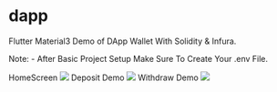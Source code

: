 # dapp

Flutter Material3 Demo of DApp Wallet With Solidity & Infura.

Note: - After Basic Project Setup Make Sure To Create Your .env File.

HomeScreen
<img src="Screenshot/1.png" >
Deposit Demo
<img src="Screenshot/2.png" >
Withdraw Demo
<img src="Screenshot/3.png" >

